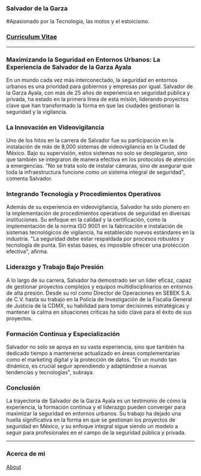 ### Salvador de la Garza 

#Apasionado por la Tecnologia, las motos y el estoicismo.

### [Curriculum Vitae](https://newwagner.github.io/CV_salvador_de_la_garza.pdf)

___

### Maximizando la Seguridad en Entornos Urbanos: La Experiencia de Salvador de la Garza Ayala

En un mundo cada vez más interconectado, la seguridad en entornos urbanos es una prioridad para gobiernos y empresas por igual. Salvador de la Garza Ayala, con más de 25 años de experiencia en seguridad pública y privada, ha estado en la primera línea de esta misión, liderando proyectos clave que han transformado la forma en que las ciudades gestionan la seguridad y la vigilancia.

### La Innovación en Videovigilancia

Uno de los hitos en la carrera de Salvador fue su participación en la instalación de más de 8,000 sistemas de videovigilancia en la Ciudad de México. Bajo su supervisión, estos sistemas no solo se desplegaron, sino que también se integraron de manera efectiva en los protocolos de atención a emergencias. "No se trata solo de instalar cámaras, sino de asegurar que toda la infraestructura funcione como un sistema integral de seguridad", comenta Salvador.

### Integrando Tecnología y Procedimientos Operativos

Además de su experiencia en videovigilancia, Salvador ha sido pionero en la implementación de procedimientos operativos de seguridad en diversas instituciones. Su enfoque en la calidad y la certificación, como la implementación de la norma ISO 9001 en la fabricación e instalación de sistemas tecnológicos de vigilancia, ha establecido nuevos estándares en la industria. "La seguridad debe estar respaldada por procesos robustos y tecnología de punta. Sin estas bases, es imposible ofrecer una protección efectiva", afirma.

### Liderazgo y Trabajo Bajo Presión

A lo largo de su carrera, Salvador ha demostrado ser un líder eficaz, capaz de gestionar proyectos complejos y equipos multidisciplinarios en entornos de alta presión. Desde su rol como Director de Operaciones en SEBEK S.A. de C.V. hasta su trabajo en la Policía de Investigación de la Fiscalía General de Justicia de la CDMX, su habilidad para tomar decisiones estratégicas y mantener la calma en situaciones críticas ha sido clave para el éxito de sus proyectos.

### Formación Continua y Especialización

Salvador no solo se apoya en su vasta experiencia, sino que también ha dedicado tiempo a mantenerse actualizado en áreas complementarias como el marketing digital y la protección de datos. "En un mundo tan dinámico, es crucial seguir aprendiendo y adaptándose a nuevas tendencias y tecnologías", subraya.

### Conclusión

La trayectoria de Salvador de la Garza Ayala es un testimonio de cómo la experiencia, la formación continua y el liderazgo pueden converger para maximizar la seguridad en entornos urbanos. Su trabajo ha dejado una huella significativa en la forma en que se gestionan los proyectos de seguridad en México, y su enfoque integral sigue siendo un modelo a seguir para profesionales en el campo de la seguridad pública y privada.
___

### Acerca de mi
[About](https://newwagner.github.io/about.html)


